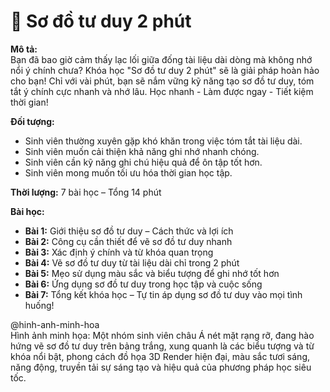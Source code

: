 # 📌 Sơ đồ tư duy 2 phút

**Mô tả:**  
Bạn đã bao giờ cảm thấy lạc lối giữa đống tài liệu dài dòng mà không nhớ nổi ý chính chưa? Khóa học "Sơ đồ tư duy 2 phút" sẽ là giải pháp hoàn hảo cho bạn! Chỉ với vài phút, bạn sẽ nắm vững kỹ năng tạo sơ đồ tư duy, tóm tắt ý chính cực nhanh và nhớ lâu. Học nhanh - Làm được ngay - Tiết kiệm thời gian!

**Đối tượng:**  
- Sinh viên thường xuyên gặp khó khăn trong việc tóm tắt tài liệu dài.
- Sinh viên muốn cải thiện khả năng ghi nhớ nhanh chóng.
- Sinh viên cần kỹ năng ghi chú hiệu quả để ôn tập tốt hơn.
- Sinh viên mong muốn tối ưu hóa thời gian học tập.

**Thời lượng:** 7 bài học – Tổng 14 phút

**Bài học:**  
- **Bài 1:** Giới thiệu sơ đồ tư duy – Cách thức và lợi ích  
- **Bài 2:** Công cụ cần thiết để vẽ sơ đồ tư duy nhanh  
- **Bài 3:** Xác định ý chính và từ khóa quan trọng  
- **Bài 4:** Vẽ sơ đồ tư duy từ tài liệu dài chỉ trong 2 phút  
- **Bài 5:** Mẹo sử dụng màu sắc và biểu tượng để ghi nhớ tốt hơn  
- **Bài 6:** Ứng dụng sơ đồ tư duy trong học tập và cuộc sống  
- **Bài 7:** Tổng kết khóa học – Tự tin áp dụng sơ đồ tư duy vào mọi tình huống!

@hinh-anh-minh-hoa  
Hình ảnh minh họa: Một nhóm sinh viên châu Á nét mặt rạng rỡ, đang hào hứng vẽ sơ đồ tư duy trên bảng trắng, xung quanh là các biểu tượng và từ khóa nổi bật, phong cách đồ họa 3D Render hiện đại, màu sắc tươi sáng, năng động, truyền tải sự sáng tạo và hiệu quả của phương pháp học siêu tốc.